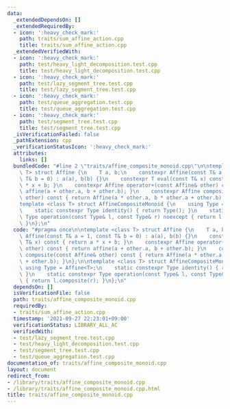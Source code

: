 ```yaml
---
data:
  _extendedDependsOn: []
  _extendedRequiredBy:
  - icon: ':heavy_check_mark:'
    path: traits/sum_affine_action.cpp
    title: traits/sum_affine_action.cpp
  _extendedVerifiedWith:
  - icon: ':heavy_check_mark:'
    path: test/heavy_light_decomposition.test.cpp
    title: test/heavy_light_decomposition.test.cpp
  - icon: ':heavy_check_mark:'
    path: test/lazy_segment_tree.test.cpp
    title: test/lazy_segment_tree.test.cpp
  - icon: ':heavy_check_mark:'
    path: test/queue_aggregation.test.cpp
    title: test/queue_aggregation.test.cpp
  - icon: ':heavy_check_mark:'
    path: test/segment_tree.test.cpp
    title: test/segment_tree.test.cpp
  _isVerificationFailed: false
  _pathExtension: cpp
  _verificationStatusIcon: ':heavy_check_mark:'
  attributes:
    links: []
  bundledCode: "#line 2 \"traits/affine_composite_monoid.cpp\"\n\ntemplate <class\
    \ T> struct Affine {\n    T a, b;\n    constexpr Affine(const T& a = 1, const\
    \ T& b = 0) : a(a), b(b) {}\n    constexpr T eval(const T& x) const { return a\
    \ * x + b; }\n    constexpr Affine operator+(const Affine& other) const { return\
    \ affine(a + other.a, b + other.b); }\n    constexpr Affine composite(const Affine&\
    \ other) const { return Affine(a * other.a, b * other.a + other.b); }\n};\n\n\
    template <class T> struct AffineCompositeMonoid {\n    using Type = Affine<T>;\n\
    \    static constexpr Type identity() { return Type(); }\n    static constexpr\
    \ Type operation(const Type& l, const Type& r) noexcept { return l.composite(r);\
    \ }\n};\n"
  code: "#pragma once\n\ntemplate <class T> struct Affine {\n    T a, b;\n    constexpr\
    \ Affine(const T& a = 1, const T& b = 0) : a(a), b(b) {}\n    constexpr T eval(const\
    \ T& x) const { return a * x + b; }\n    constexpr Affine operator+(const Affine&\
    \ other) const { return affine(a + other.a, b + other.b); }\n    constexpr Affine\
    \ composite(const Affine& other) const { return Affine(a * other.a, b * other.a\
    \ + other.b); }\n};\n\ntemplate <class T> struct AffineCompositeMonoid {\n   \
    \ using Type = Affine<T>;\n    static constexpr Type identity() { return Type();\
    \ }\n    static constexpr Type operation(const Type& l, const Type& r) noexcept\
    \ { return l.composite(r); }\n};\n"
  dependsOn: []
  isVerificationFile: false
  path: traits/affine_composite_monoid.cpp
  requiredBy:
  - traits/sum_affine_action.cpp
  timestamp: '2021-09-27 22:23:01+09:00'
  verificationStatus: LIBRARY_ALL_AC
  verifiedWith:
  - test/lazy_segment_tree.test.cpp
  - test/heavy_light_decomposition.test.cpp
  - test/segment_tree.test.cpp
  - test/queue_aggregation.test.cpp
documentation_of: traits/affine_composite_monoid.cpp
layout: document
redirect_from:
- /library/traits/affine_composite_monoid.cpp
- /library/traits/affine_composite_monoid.cpp.html
title: traits/affine_composite_monoid.cpp
---
```

